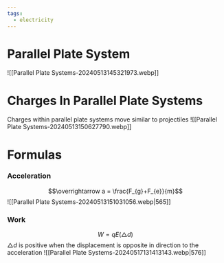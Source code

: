 ```yaml
---
tags:
  - electricity
---
```

# Parallel Plate System
![[Parallel Plate Systems-20240513145321973.webp]]
# Charges In Parallel Plate Systems
Charges within parallel plate systems move similar to projectiles
![[Parallel Plate Systems-20240513150627790.webp]]
# Formulas
### Acceleration
$$\overrightarrow a = \frac{F_{g}+F_{e}}{m}$$
![[Parallel Plate Systems-20240513151031056.webp|565]]
### Work
$$W = qE(\triangle d)$$
$\triangle d$ is positive when the displacement is opposite in direction to the acceleration
![[Parallel Plate Systems-20240517131413143.webp|576]]